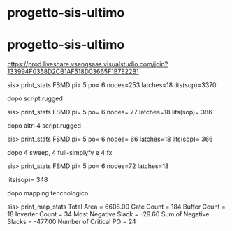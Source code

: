 # progetto-sis-ultimo
# progetto-sis-ultimo

https://prod.liveshare.vsengsaas.visualstudio.com/join?133994F0358D2CB1AF518D03665F1B7E22B1

sis> print_stats
FSMD            pi= 5   po= 6   nodes=253       latches=18
lits(sop)=3370

dopo script.rugged

sis> print_stats
FSMD            pi= 5   po= 6   nodes= 77       latches=18
lits(sop)= 386

dopo altri 4 script.rugged 

sis> print_stats
FSMD            pi= 5   po= 6   nodes= 66       latches=18
lits(sop)= 366

dopo 4 sweep, 4 full-simplyfy e 4 fx

sis> print_stats
FSMD            pi= 5   po= 6 nodes=72       latches=18

lits(sop)= 348

dopo mapping tencnologico

sis> print_map_stats
Total Area              = 6608.00
Gate Count              = 184
Buffer Count            = 18
Inverter Count          = 34
Most Negative Slack     = -29.60
Sum of Negative Slacks  = -477.00
Number of Critical PO   = 24

